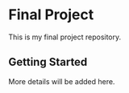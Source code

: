 # Final Project

This is my final project repository.

## Getting Started

More details will be added here.
